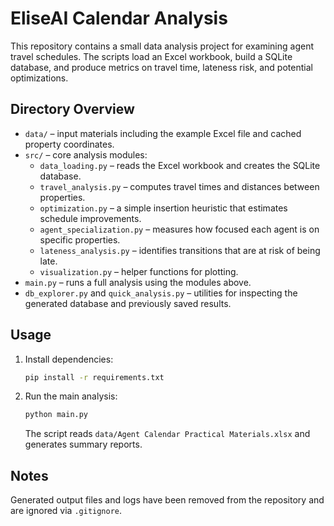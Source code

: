 # EliseAI Calendar Analysis

This repository contains a small data analysis project for examining agent travel schedules. The scripts load an Excel workbook, build a SQLite database, and produce metrics on travel time, lateness risk, and potential optimizations.

## Directory Overview
- `data/` – input materials including the example Excel file and cached property coordinates.
- `src/` – core analysis modules:
  - `data_loading.py` – reads the Excel workbook and creates the SQLite database.
  - `travel_analysis.py` – computes travel times and distances between properties.
  - `optimization.py` – a simple insertion heuristic that estimates schedule improvements.
  - `agent_specialization.py` – measures how focused each agent is on specific properties.
  - `lateness_analysis.py` – identifies transitions that are at risk of being late.
  - `visualization.py` – helper functions for plotting.
- `main.py` – runs a full analysis using the modules above.
- `db_explorer.py` and `quick_analysis.py` – utilities for inspecting the generated database and previously saved results.

## Usage
1. Install dependencies:
   ```bash
   pip install -r requirements.txt
   ```
2. Run the main analysis:
   ```bash
   python main.py
   ```
   The script reads `data/Agent Calendar Practical Materials.xlsx` and generates summary reports.

## Notes
Generated output files and logs have been removed from the repository and are ignored via `.gitignore`.
